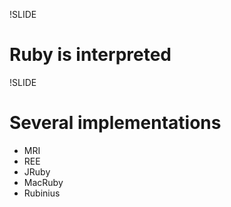 !SLIDE
# Ruby is interpreted


!SLIDE
# Several implementations

* MRI
* REE
* JRuby
* MacRuby
* Rubinius

